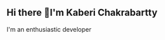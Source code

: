 ## Hi there 👋I'm Kaberi Chakrabartty
<p  align="center"> 
  
  I'm an enthusiastic developer </p>


<!--
**kaberichakrabartty/kaberichakrabartty** is a ✨ _special_ ✨ repository because its `README.md` (this file) appears on your GitHub profile.

